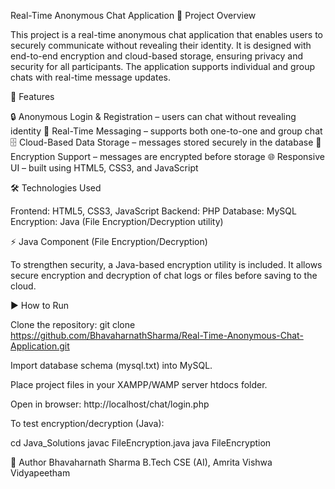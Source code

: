 Real-Time Anonymous Chat Application
📌 Project Overview

This project is a real-time anonymous chat application that enables users to securely communicate without revealing their identity. It is designed with end-to-end encryption and cloud-based storage, ensuring privacy and security for all participants. The application supports individual and group chats with real-time message updates.

🚀 Features

🔒 Anonymous Login & Registration – users can chat without revealing identity
💬 Real-Time Messaging – supports both one-to-one and group chat
🗄 Cloud-Based Data Storage – messages stored securely in the database
🔐 Encryption Support – messages are encrypted before storage
🌐 Responsive UI – built using HTML5, CSS3, and JavaScript

🛠 Technologies Used

Frontend: HTML5, CSS3, JavaScript
Backend: PHP
Database: MySQL
Encryption: Java (File Encryption/Decryption utility)

⚡ Java Component (File Encryption/Decryption)

To strengthen security, a Java-based encryption utility is included.
It allows secure encryption and decryption of chat logs or files before saving to the cloud.

▶️ How to Run

Clone the repository:
git clone https://github.com/BhavaharnathSharma/Real-Time-Anonymous-Chat-Application.git

Import database schema (mysql.txt) into MySQL.

Place project files in your XAMPP/WAMP server htdocs folder.

Open in browser: http://localhost/chat/login.php

To test encryption/decryption (Java):

cd Java_Solutions
javac FileEncryption.java
java FileEncryption


📜 Author
Bhavaharnath Sharma
B.Tech CSE (AI), Amrita Vishwa Vidyapeetham
